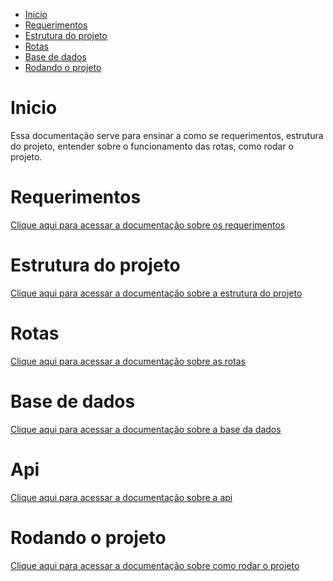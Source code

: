 - [Inicio](#inicio)
- [Requerimentos](#requerimentos)
- [Estrutura do projeto](#estrutura-do-projeto)
- [Rotas](#rotas)
- [Base de dados](#base-de-dados)
- [Rodando o projeto](#rodando-o-projeto)

# Inicio

Essa documentação serve para ensinar a como se requerimentos, estrutura do projeto,
entender sobre o funcionamento das rotas, como rodar o projeto.

# Requerimentos

[Clique aqui para acessar a documentação sobre os requerimentos](./requirements.md)

# Estrutura do projeto

[Clique aqui para acessar a documentação sobre a estrutura do projeto](./project_structure.md)

# Rotas

[Clique aqui para acessar a documentação sobre as rotas](./routes.md)

# Base de dados

[Clique aqui para acessar a documentação sobre a base da dados](./database.md)

# Api

[Clique aqui para acessar a documentação sobre a api](./api.md)

# Rodando o projeto

[Clique aqui para acessar a documentação sobre como rodar o projeto](./run.md)